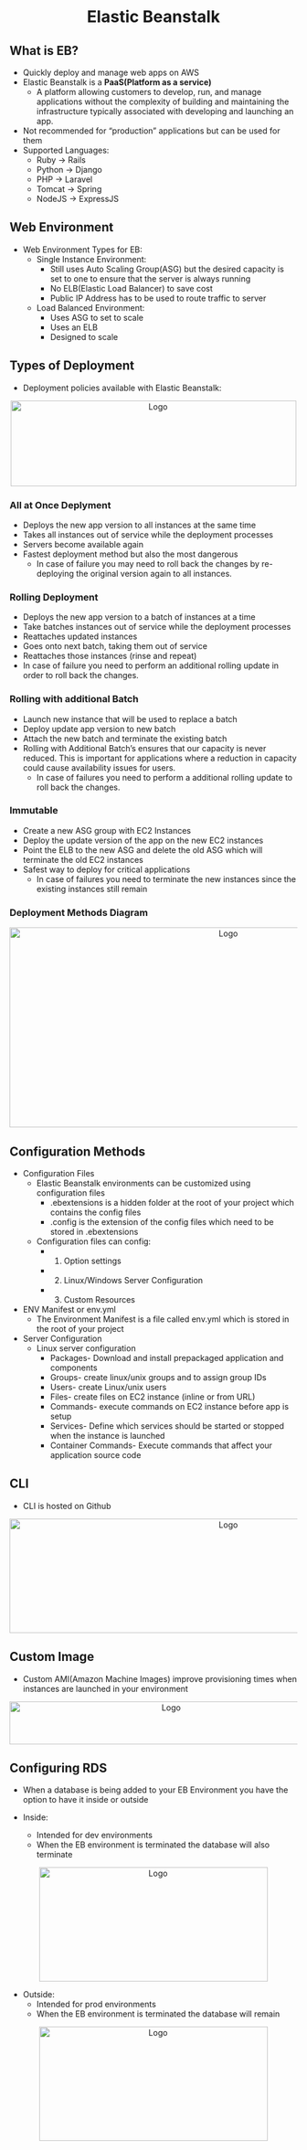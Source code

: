 <h1 align="center">Elastic Beanstalk</h1>

## What is EB?

- Quickly deploy and manage web apps on AWS
- Elastic Beanstalk is a <strong>PaaS(Platform as a service)</strong> 
  - A platform allowing customers to develop, run, and manage applications without the complexity of building and maintaining the infrastructure typically associated with developing and launching an app.
- Not recommended for “production” applications but can be used for them
- Supported Languages:
  - Ruby -> Rails
  - Python -> Django
  - PHP -> Laravel
  - Tomcat -> Spring
  - NodeJS -> ExpressJS

## Web Environment
- Web Environment Types for EB:
  - Single Instance Environment:
    - Still uses Auto Scaling Group(ASG) but the desired capacity is set to one to ensure that the server is always running
    - No ELB(Elastic Load Balancer) to save cost
    - Public IP Address has to be used to route traffic to server
  - Load Balanced Environment:
    - Uses ASG to set to scale
    - Uses an ELB
    - Designed to scale

## Types of Deployment
- Deployment policies available with Elastic Beanstalk:
<div align="center">
  <a href="https://github.com/asadzali89/docme/blob/01c2b09d347770f18254dc9189d11d1b85a9065b/_media/EB/EB1.png?raw=true">
    <img src="_media/EB/EB1.png?raw=true" alt="Logo" width="500px" height="150px">
  </a>
</div>


### All at Once Deplyment
  - Deploys the new app version to all instances at the same time
  - Takes all instances out of service while the deployment processes 
  - Servers become available again
  - Fastest deployment method but also the most dangerous
    - In case of failure you may need to roll back the changes by re-deploying the original version again to all instances.

### Rolling Deployment
  - Deploys the new app version to a batch of instances at a time
  - Take batches instances out of service while the deployment processes 
  - Reattaches updated instances
  - Goes onto next batch, taking them out of service
  - Reattaches those instances (rinse and repeat)
  - In case of failure you need to perform an additional rolling update in order to roll back the changes.

### Rolling with additional Batch
  - Launch new instance that will be used to replace a batch
  - Deploy update app version to new batch 
  - Attach the new batch and terminate the existing batch
  - Rolling with Additional Batch’s ensures that our capacity is never reduced. This is important for applications where a reduction in capacity could cause availability issues for users.
    - In case of failures you need to perform a additional rolling update to roll back the changes.

### Immutable
  - Create a new ASG group with EC2 Instances
  - Deploy the update version of the app on the new EC2 instances
  - Point the ELB to the new ASG and delete the old ASG which will terminate the old EC2 instances
  - Safest way to deploy for critical applications
    - In case of failures you need to terminate the new instances since the existing instances still remain

### Deployment Methods Diagram

<div align="center">
  <a href="https://github.com/asadzali89/docme/blob/fe7218a18c536dcf39e6c580e647c4763ee20f16/_media/EB/EB2.png?raw=true">
    <img src="_media/EB/EB2.png?raw=true" alt="Logo" width="750px" height="350px">
  </a>
</div>

## Configuration Methods
- Configuration Files
  - Elastic Beanstalk environments can be customized using configuration files
    - .ebextensions is a hidden folder at the root of your project which contains the config files
    - .config is the extension of the config files which need to be stored in .ebextensions
  - Configuration files can config:
    - 1. Option settings
    - 2. Linux/Windows Server Configuration
    - 3. Custom Resources
- ENV Manifest or env.yml
  - The Environment Manifest is a file called env.yml which is stored in the root of your project
- Server Configuration
  - Linux server configuration
    - Packages- Download and install prepackaged application and components
    - Groups- create linux/unix groups and to assign group IDs
    - Users- create Linux/unix users
    - Files- create files on EC2 instance (inline or from URL)
    - Commands- execute commands on EC2 instance before app is setup
    - Services- Define which services should be started or stopped when the instance is launched 
    - Container Commands- Execute commands that affect your application source code

## CLI
  - CLI is hosted on Github

<div align="center">
  <a href="https://github.com/asadzali89/docme/blob/2f19e4cf2f9ce8d9245d6a38e03e9c5f650cb311/_media/EB/EB3.png?raw=true">
    <img src="_media/EB/EB3.png?raw=true" alt="Logo" width="750px" height="200px">
  </a>
</div>

## Custom Image
  - Custom AMI(Amazon Machine Images) improve provisioning times when instances are launched in your environment 

<div align="center">
  <a href="https://github.com/asadzali89/docme/blob/603221a324eb1e36fb8f81c84a5b1335ab026ac2/_media/EB/EB4.png?raw=true">
    <img src="_media/EB/EB4.png?raw=true" alt="Logo" width="550px" height="75px">
  </a>
</div>

## Configuring RDS
  - When a database is being added to your EB Environment you have the option to have it inside or outside

- Inside:
  - Intended for dev environments
  - When the EB environment is terminated the database will also terminate

<div align="center">
  <a href="https://github.com/asadzali89/docme/blob/4df2dac8ee91720eaeaa5d8ef911bad12eeeafaf/_media/EB/EB5.png?raw=true">
    <img src="_media/EB/EB5.png?raw=true" alt="Logo" width="400px" height="200px">
  </a>
</div>

- Outside:
  - Intended for prod environments
  - When the EB environment is terminated the database will remain

<div align="center">
  <a href="https://github.com/asadzali89/docme/blob/4df2dac8ee91720eaeaa5d8ef911bad12eeeafaf/_media/EB/EB6.png?raw=true">
    <img src="_media/EB/EB6.png?raw=true" alt="Logo" width="400px" height="200px">
  </a>
</div>

